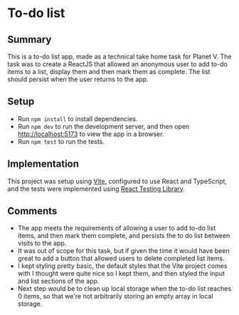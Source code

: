 # To-do list

## Summary

This is a to-do list app, made as a technical take home task for Planet V. The task was to
create a ReactJS that allowed an anonymous user to add to-do items to a list, display them and then mark them as complete. The list should persist when the user returns to the app.

## Setup

- Run `npm install` to install dependencies.
- Run `npm dev` to run the development server, and then open [http://localhost:5173](http://localhost:5173) to view the app in a browser.
- Run `npm test` to run the tests.

## Implementation

This project was setup using [Vite](https://vitejs.dev/), configured to use React and TypeScript, and the tests were implemented using [React Testing Library](https://testing-library.com/).

## Comments

- The app meets the requirements of allowing a user to add to-do list items, and then mark them complete, and persists the to do list between visits to the app.
- It was out of scope for this task, but if given the time it would have been great to add a button that allowed users to delete completed list items.
- I kept styling pretty basic, the default styles that the Vite project comes with I thought were quite nice so I kept them, and then styled the input and list sections of the app.
- Next step would be to clean up local storage when the to-do list reaches 0 items, so that we're not arbitrarily storing an empty array in local storage.
